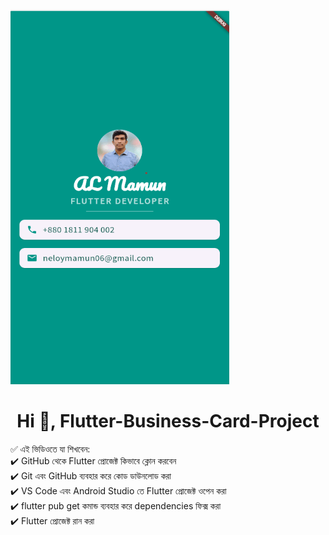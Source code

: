 
<img src="./card.gif" width="350" height="600">
<h1 align="center">Hi 👋, Flutter-Business-Card-Project </h1>
✅ এই ভিডিওতে যা শিখবেন:</br>
✔️ GitHub থেকে Flutter প্রোজেক্ট কিভাবে ক্লোন করবেন</br>
✔️ Git এবং GitHub ব্যবহার করে কোড ডাউনলোড করা</br>
✔️ VS Code এবং Android Studio তে Flutter প্রোজেক্ট ওপেন করা</br>
✔️ flutter pub get কমান্ড ব্যবহার করে dependencies ফিক্স করা</br>
✔️ Flutter প্রোজেক্ট রান করা</br>

